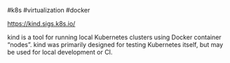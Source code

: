 #k8s #virtualization #docker

https://kind.sigs.k8s.io/

kind is a tool for running local Kubernetes clusters using Docker container “nodes”.
kind was primarily designed for testing Kubernetes itself, but may be used for local development or CI.